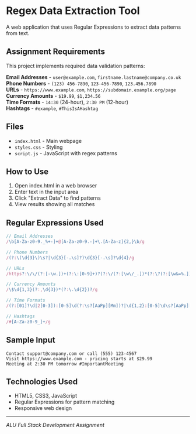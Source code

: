 # Regex Data Extraction Tool

A web application that uses Regular Expressions to extract data patterns from text.

## Assignment Requirements

This project implements required data validation patterns:

**Email Addresses** - `user@example.com`, `firstname.lastname@company.co.uk`  
**Phone Numbers** - `(123) 456-7890`, `123-456-7890`, `123.456.7890`  
**URLs** - `https://www.example.com`, `https://subdomain.example.org/page`  
**Currency Amounts** - `$19.99`, `$1,234.56`  
**Time Formats** - `14:30` (24-hour), `2:30 PM` (12-hour)  
**Hashtags** - `#example`, `#ThisIsAHashtag`

## Files

- `index.html` - Main webpage
- `styles.css` - Styling
- `script.js` - JavaScript with regex patterns

## How to Use

1. Open index.html in a web browser
2. Enter text in the input area
3. Click "Extract Data" to find patterns
4. View results showing all matches

## Regular Expressions Used

```javascript
// Email Addresses
/\b[A-Za-z0-9._%+-]+@[A-Za-z0-9.-]+\.[A-Za-z]{2,}\b/g

// Phone Numbers
/(?:\(\d{3}\)\s?|\d{3}[-.\s]?)\d{3}[-.\s]?\d{4}/g

// URLs
/https?:\/\/(?:[-\w.])+(?:\:[0-9]+)?(?:\/(?:[\w\/_.])*(?:\?(?:[\w&=%.])*)?(?:\#(?:[\w.])*)?)?/g

// Currency Amounts
/\$\d{1,3}(?:,\d{3})*(?:\.\d{2})?/g

// Time Formats
/(?:[01]?\d|2[0-3]):[0-5]\d(?:\s?[AaPp][Mm])?|\d{1,2}:[0-5]\d\s?[AaPp][Mm]/g

// Hashtags
/#[A-Za-z0-9_]+/g
```

## Sample Input

```
Contact support@company.com or call (555) 123-4567
Visit https://www.example.com - pricing starts at $29.99
Meeting at 2:30 PM tomorrow #ImportantMeeting
```

## Technologies Used

- HTML5, CSS3, JavaScript
- Regular Expressions for pattern matching
- Responsive web design

---
*ALU Full Stack Development Assignment*
